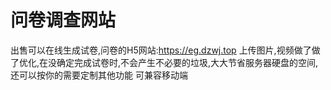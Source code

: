 # 问卷调查网站

出售可以在线生成试卷,问卷的H5网站:https://eg.dzwj.top   上传图片,视频做了做了优化,在没确定完成试卷时,不会产生不必要的垃圾,大大节省服务器硬盘的空间,还可以按你的需要定制其他功能
可兼容移动端
